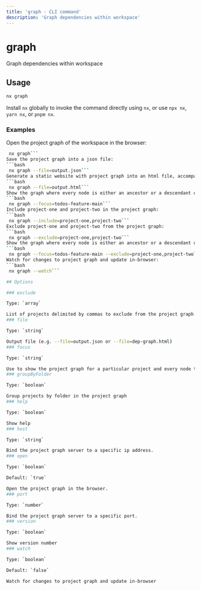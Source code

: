 ```yaml
---
title: 'graph - CLI command'
description: 'Graph dependencies within workspace'
---
```


# graph

Graph dependencies within workspace

## Usage

```bash
nx graph
```

Install `nx` globally to invoke the command directly using `nx`, or use `npx nx`, `yarn nx`, or `pnpm nx`.

### Examples

Open the project graph of the workspace in the browser:

````bash
 nx graph```
Save the project graph into a json file:
```bash
 nx graph --file=output.json```
Generate a static website with project graph into an html file, accompanied by an asset folder called static:
```bash
 nx graph --file=output.html```
Show the graph where every node is either an ancestor or a descendant of todos-feature-main:
```bash
 nx graph --focus=todos-feature-main```
Include project-one and project-two in the project graph:
```bash
 nx graph --include=project-one,project-two```
Exclude project-one and project-two from the project graph:
```bash
 nx graph --exclude=project-one,project-two```
Show the graph where every node is either an ancestor or a descendant of todos-feature-main, but exclude project-one and project-two:
```bash
 nx graph --focus=todos-feature-main --exclude=project-one,project-two```
Watch for changes to project graph and update in-browser:
```bash
 nx graph --watch```

## Options

### exclude

Type: `array`

List of projects delimited by commas to exclude from the project graph.
### file

Type: `string`

Output file (e.g. --file=output.json or --file=dep-graph.html)
### focus

Type: `string`

Use to show the project graph for a particular project and every node that is either an ancestor or a descendant.
### groupByFolder

Type: `boolean`

Group projects by folder in the project graph
### help

Type: `boolean`

Show help
### host

Type: `string`

Bind the project graph server to a specific ip address.
### open

Type: `boolean`

Default: `true`

Open the project graph in the browser.
### port

Type: `number`

Bind the project graph server to a specific port.
### version

Type: `boolean`

Show version number
### watch

Type: `boolean`

Default: `false`

Watch for changes to project graph and update in-browser
````
